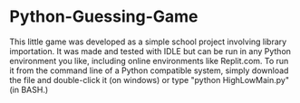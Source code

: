 # Python-Guessing-Game
This little game was developed as a simple school project involving library importation. It was made and tested with IDLE but can be run in any Python environment
  you like, including online environments like Replit.com. 
To run it from the command line of a Python compatible system, simply download the file and double-click it (on windows) or type "python HighLowMain.py" (in BASH.)
